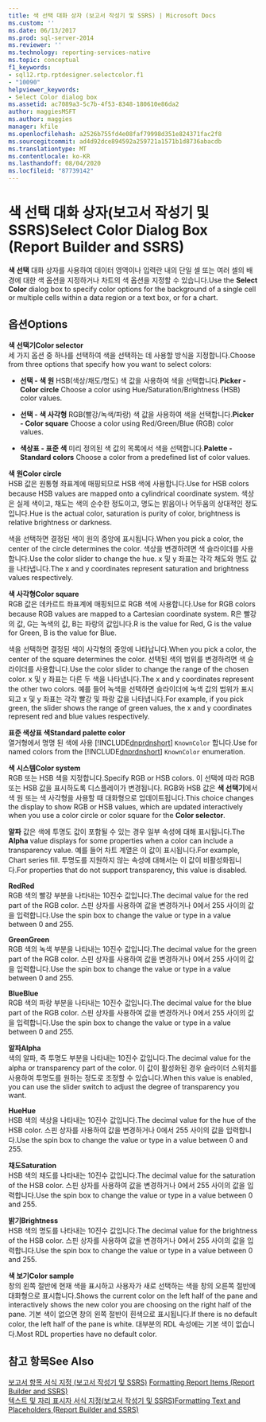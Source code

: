 ```yaml
---
title: 색 선택 대화 상자 (보고서 작성기 및 SSRS) | Microsoft Docs
ms.custom: ''
ms.date: 06/13/2017
ms.prod: sql-server-2014
ms.reviewer: ''
ms.technology: reporting-services-native
ms.topic: conceptual
f1_keywords:
- sql12.rtp.rptdesigner.selectcolor.f1
- "10090"
helpviewer_keywords:
- Select Color dialog box
ms.assetid: ac7089a3-5c7b-4f53-8348-180610e86da2
author: maggiesMSFT
ms.author: maggies
manager: kfile
ms.openlocfilehash: a2526b755fd4e08faf79998d351e824371fac2f8
ms.sourcegitcommit: ad4d92dce894592a259721a1571b1d8736abacdb
ms.translationtype: MT
ms.contentlocale: ko-KR
ms.lasthandoff: 08/04/2020
ms.locfileid: "87739142"
---
```

# <a name="select-color-dialog-box-report-builder-and-ssrs"></a><span data-ttu-id="12cf6-102">색 선택 대화 상자(보고서 작성기 및 SSRS)</span><span class="sxs-lookup"><span data-stu-id="12cf6-102">Select Color Dialog Box (Report Builder and SSRS)</span></span>
  <span data-ttu-id="12cf6-103">**색 선택** 대화 상자를 사용하여 데이터 영역이나 입력란 내의 단일 셀 또는 여러 셀의 배경에 대한 색 옵션을 지정하거나 차트의 색 옵션을 지정할 수 있습니다.</span><span class="sxs-lookup"><span data-stu-id="12cf6-103">Use the **Select Color** dialog box to specify color options for the background of a single cell or multiple cells within a data region or a text box, or for a chart.</span></span>  
  
## <a name="options"></a><span data-ttu-id="12cf6-104">옵션</span><span class="sxs-lookup"><span data-stu-id="12cf6-104">Options</span></span>  
 <span data-ttu-id="12cf6-105">**색 선택기**</span><span class="sxs-lookup"><span data-stu-id="12cf6-105">**Color selector**</span></span>  
 <span data-ttu-id="12cf6-106">세 가지 옵션 중 하나를 선택하여 색을 선택하는 데 사용할 방식을 지정합니다.</span><span class="sxs-lookup"><span data-stu-id="12cf6-106">Choose from three options that specify how you want to select colors:</span></span>  
  
-   <span data-ttu-id="12cf6-107">**선택 - 색 원** HSB(색상/채도/명도) 색 값을 사용하여 색을 선택합니다.</span><span class="sxs-lookup"><span data-stu-id="12cf6-107">**Picker - Color circle** Choose a color using Hue/Saturation/Brightness (HSB) color values.</span></span>  
  
-   <span data-ttu-id="12cf6-108">**선택 - 색 사각형** RGB(빨강/녹색/파랑) 색 값을 사용하여 색을 선택합니다.</span><span class="sxs-lookup"><span data-stu-id="12cf6-108">**Picker - Color square** Choose a color using Red/Green/Blue (RGB) color values.</span></span>  
  
-   <span data-ttu-id="12cf6-109">**색상표 - 표준 색** 미리 정의된 색 값의 목록에서 색을 선택합니다.</span><span class="sxs-lookup"><span data-stu-id="12cf6-109">**Palette - Standard colors** Choose a color from a predefined list of color values.</span></span>  
  
 <span data-ttu-id="12cf6-110">**색 원**</span><span class="sxs-lookup"><span data-stu-id="12cf6-110">**Color circle**</span></span>  
 <span data-ttu-id="12cf6-111">HSB 값은 원통형 좌표계에 매핑되므로 HSB 색에 사용합니다.</span><span class="sxs-lookup"><span data-stu-id="12cf6-111">Use for HSB colors because HSB values are mapped onto a cylindrical coordinate system.</span></span> <span data-ttu-id="12cf6-112">색상은 실제 색이고, 채도는 색의 순수한 정도이고, 명도는 밝음이나 어두움의 상대적인 정도입니다.</span><span class="sxs-lookup"><span data-stu-id="12cf6-112">Hue is the actual color, saturation is purity of color, brightness is relative brightness or darkness.</span></span>  
  
 <span data-ttu-id="12cf6-113">색을 선택하면 결정된 색이 원의 중앙에 표시됩니다.</span><span class="sxs-lookup"><span data-stu-id="12cf6-113">When you pick a color, the center of the circle determines the color.</span></span> <span data-ttu-id="12cf6-114">색상을 변경하려면 색 슬라이더를 사용합니다.</span><span class="sxs-lookup"><span data-stu-id="12cf6-114">Use the color slider to change the hue.</span></span> <span data-ttu-id="12cf6-115">x 및 y 좌표는 각각 채도와 명도 값을 나타냅니다.</span><span class="sxs-lookup"><span data-stu-id="12cf6-115">The x and y coordinates represent saturation and brightness values respectively.</span></span>  
  
 <span data-ttu-id="12cf6-116">**색 사각형**</span><span class="sxs-lookup"><span data-stu-id="12cf6-116">**Color square**</span></span>  
 <span data-ttu-id="12cf6-117">RGB 값은 데카르트 좌표계에 매핑되므로 RGB 색에 사용합니다.</span><span class="sxs-lookup"><span data-stu-id="12cf6-117">Use for RGB colors because RGB values are mapped to a Cartesian coordinate system.</span></span> <span data-ttu-id="12cf6-118">R은 빨강의 값, G는 녹색의 값, B는 파랑의 값입니다.</span><span class="sxs-lookup"><span data-stu-id="12cf6-118">R is the value for Red, G is the value for Green, B is the value for Blue.</span></span>  
  
 <span data-ttu-id="12cf6-119">색을 선택하면 결정된 색이 사각형의 중앙에 나타납니다.</span><span class="sxs-lookup"><span data-stu-id="12cf6-119">When you pick a color, the center of the square determines the color.</span></span> <span data-ttu-id="12cf6-120">선택된 색의 범위를 변경하려면 색 슬라이더를 사용합니다.</span><span class="sxs-lookup"><span data-stu-id="12cf6-120">Use the color slider to change the range of the chosen color.</span></span> <span data-ttu-id="12cf6-121">x 및 y 좌표는 다른 두 색을 나타냅니다.</span><span class="sxs-lookup"><span data-stu-id="12cf6-121">The x and y coordinates represent the other two colors.</span></span> <span data-ttu-id="12cf6-122">예를 들어 녹색을 선택하면 슬라이더에 녹색 값의 범위가 표시되고 x 및 y 좌표는 각각 빨강 및 파랑 값을 나타냅니다.</span><span class="sxs-lookup"><span data-stu-id="12cf6-122">For example, if you pick green, the slider shows the range of green values, the x and y coordinates represent red and blue values respectively.</span></span>  
  
 <span data-ttu-id="12cf6-123">**표준 색상표 색**</span><span class="sxs-lookup"><span data-stu-id="12cf6-123">**Standard palette color**</span></span>  
 <span data-ttu-id="12cf6-124">열거형에서 명명 된 색에 사용 [!INCLUDE[dnprdnshort](../includes/dnprdnshort-md.md)] `KnownColor` 합니다.</span><span class="sxs-lookup"><span data-stu-id="12cf6-124">Use for named colors from the [!INCLUDE[dnprdnshort](../includes/dnprdnshort-md.md)] `KnownColor` enumeration.</span></span>  
  
 <span data-ttu-id="12cf6-125">**색 시스템**</span><span class="sxs-lookup"><span data-stu-id="12cf6-125">**Color system**</span></span>  
 <span data-ttu-id="12cf6-126">RGB 또는 HSB 색을 지정합니다.</span><span class="sxs-lookup"><span data-stu-id="12cf6-126">Specify RGB or HSB colors.</span></span> <span data-ttu-id="12cf6-127">이 선택에 따라 RGB 또는 HSB 값을 표시하도록 디스플레이가 변경됩니다. RGB와 HSB 값은 **색 선택기**에서 색 원 또는 색 사각형을 사용할 때 대화형으로 업데이트됩니다.</span><span class="sxs-lookup"><span data-stu-id="12cf6-127">This choice changes the display to show RGB or HSB values, which are updated interactively when you use a color circle or color square for the **Color selector**.</span></span>  
  
 <span data-ttu-id="12cf6-128">**알파** 값은 색에 투명도 값이 포함될 수 있는 경우 일부 속성에 대해 표시됩니다.</span><span class="sxs-lookup"><span data-stu-id="12cf6-128">The **Alpha** value displays for some properties when a color can include a transparency value.</span></span> <span data-ttu-id="12cf6-129">예를 들어 차트 계열은 이 값이 표시됩니다.</span><span class="sxs-lookup"><span data-stu-id="12cf6-129">For example, Chart series fill.</span></span> <span data-ttu-id="12cf6-130">투명도를 지원하지 않는 속성에 대해서는 이 값이 비활성화됩니다.</span><span class="sxs-lookup"><span data-stu-id="12cf6-130">For properties that do not support transparency, this value is disabled.</span></span>  
  
 <span data-ttu-id="12cf6-131">**Red**</span><span class="sxs-lookup"><span data-stu-id="12cf6-131">**Red**</span></span>  
 <span data-ttu-id="12cf6-132">RGB 색의 빨강 부분을 나타내는 10진수 값입니다.</span><span class="sxs-lookup"><span data-stu-id="12cf6-132">The decimal value for the red part of the RGB color.</span></span> <span data-ttu-id="12cf6-133">스핀 상자를 사용하여 값을 변경하거나 0에서 255 사이의 값을 입력합니다.</span><span class="sxs-lookup"><span data-stu-id="12cf6-133">Use the spin box to change the value or type in a value between 0 and 255.</span></span>  
  
 <span data-ttu-id="12cf6-134">**Green**</span><span class="sxs-lookup"><span data-stu-id="12cf6-134">**Green**</span></span>  
 <span data-ttu-id="12cf6-135">RGB 색의 녹색 부분을 나타내는 10진수 값입니다.</span><span class="sxs-lookup"><span data-stu-id="12cf6-135">The decimal value for the green part of the RGB color.</span></span> <span data-ttu-id="12cf6-136">스핀 상자를 사용하여 값을 변경하거나 0에서 255 사이의 값을 입력합니다.</span><span class="sxs-lookup"><span data-stu-id="12cf6-136">Use the spin box to change the value or type in a value between 0 and 255.</span></span>  
  
 <span data-ttu-id="12cf6-137">**Blue**</span><span class="sxs-lookup"><span data-stu-id="12cf6-137">**Blue**</span></span>  
 <span data-ttu-id="12cf6-138">RGB 색의 파랑 부분을 나타내는 10진수 값입니다.</span><span class="sxs-lookup"><span data-stu-id="12cf6-138">The decimal value for the blue part of the RGB color.</span></span> <span data-ttu-id="12cf6-139">스핀 상자를 사용하여 값을 변경하거나 0에서 255 사이의 값을 입력합니다.</span><span class="sxs-lookup"><span data-stu-id="12cf6-139">Use the spin box to change the value or type in a value between 0 and 255.</span></span>  
  
 <span data-ttu-id="12cf6-140">**알파**</span><span class="sxs-lookup"><span data-stu-id="12cf6-140">**Alpha**</span></span>  
 <span data-ttu-id="12cf6-141">색의 알파, 즉 투명도 부분을 나타내는 10진수 값입니다.</span><span class="sxs-lookup"><span data-stu-id="12cf6-141">The decimal value for the alpha or transparency part of the color.</span></span> <span data-ttu-id="12cf6-142">이 값이 활성화된 경우 슬라이더 스위치를 사용하여 투명도를 원하는 정도로 조정할 수 있습니다.</span><span class="sxs-lookup"><span data-stu-id="12cf6-142">When this value is enabled, you can use the slider switch to adjust the degree of transparency you want.</span></span>  
  
 <span data-ttu-id="12cf6-143">**Hue**</span><span class="sxs-lookup"><span data-stu-id="12cf6-143">**Hue**</span></span>  
 <span data-ttu-id="12cf6-144">HSB 색의 색상을 나타내는 10진수 값입니다.</span><span class="sxs-lookup"><span data-stu-id="12cf6-144">The decimal value for the hue of the HSB color.</span></span> <span data-ttu-id="12cf6-145">스핀 상자를 사용하여 값을 변경하거나 0에서 255 사이의 값을 입력합니다.</span><span class="sxs-lookup"><span data-stu-id="12cf6-145">Use the spin box to change the value or type in a value between 0 and 255.</span></span>  
  
 <span data-ttu-id="12cf6-146">**채도**</span><span class="sxs-lookup"><span data-stu-id="12cf6-146">**Saturation**</span></span>  
 <span data-ttu-id="12cf6-147">HSB 색의 채도를 나타내는 10진수 값입니다.</span><span class="sxs-lookup"><span data-stu-id="12cf6-147">The decimal value for the saturation of the HSB color.</span></span> <span data-ttu-id="12cf6-148">스핀 상자를 사용하여 값을 변경하거나 0에서 255 사이의 값을 입력합니다.</span><span class="sxs-lookup"><span data-stu-id="12cf6-148">Use the spin box to change the value or type in a value between 0 and 255.</span></span>  
  
 <span data-ttu-id="12cf6-149">**밝기**</span><span class="sxs-lookup"><span data-stu-id="12cf6-149">**Brightness**</span></span>  
 <span data-ttu-id="12cf6-150">HSB 색의 명도를 나타내는 10진수 값입니다.</span><span class="sxs-lookup"><span data-stu-id="12cf6-150">The decimal value for the brightness of the HSB color.</span></span> <span data-ttu-id="12cf6-151">스핀 상자를 사용하여 값을 변경하거나 0에서 255 사이의 값을 입력합니다.</span><span class="sxs-lookup"><span data-stu-id="12cf6-151">Use the spin box to change the value or type in a value between 0 and 255.</span></span>  
  
 <span data-ttu-id="12cf6-152">**색 보기**</span><span class="sxs-lookup"><span data-stu-id="12cf6-152">**Color sample**</span></span>  
 <span data-ttu-id="12cf6-153">창의 왼쪽 절반에 현재 색을 표시하고 사용자가 새로 선택하는 색을 창의 오른쪽 절반에 대화형으로 표시합니다.</span><span class="sxs-lookup"><span data-stu-id="12cf6-153">Shows the current color on the left half of the pane and interactively shows the new color you are choosing on the right half of the pane.</span></span> <span data-ttu-id="12cf6-154">기본 색이 없으면 창의 왼쪽 절반이 흰색으로 표시됩니다.</span><span class="sxs-lookup"><span data-stu-id="12cf6-154">If there is no default color, the left half of the pane is white.</span></span> <span data-ttu-id="12cf6-155">대부분의 RDL 속성에는 기본 색이 없습니다.</span><span class="sxs-lookup"><span data-stu-id="12cf6-155">Most RDL properties have no default color.</span></span>  
  
## <a name="see-also"></a><span data-ttu-id="12cf6-156">참고 항목</span><span class="sxs-lookup"><span data-stu-id="12cf6-156">See Also</span></span>  
 <span data-ttu-id="12cf6-157">[보고서 항목 서식 지정 &#40;보고서 작성기 및 SSRS&#41;](report-design/formatting-report-items-report-builder-and-ssrs.md) </span><span class="sxs-lookup"><span data-stu-id="12cf6-157">[Formatting Report Items &#40;Report Builder and SSRS&#41;](report-design/formatting-report-items-report-builder-and-ssrs.md) </span></span>  
 [<span data-ttu-id="12cf6-158">텍스트 및 자리 표시자 서식 지정&#40;보고서 작성기 및 SSRS&#41;</span><span class="sxs-lookup"><span data-stu-id="12cf6-158">Formatting Text and Placeholders &#40;Report Builder and SSRS&#41;</span></span>](report-design/formatting-text-and-placeholders-report-builder-and-ssrs.md)  
  
  
